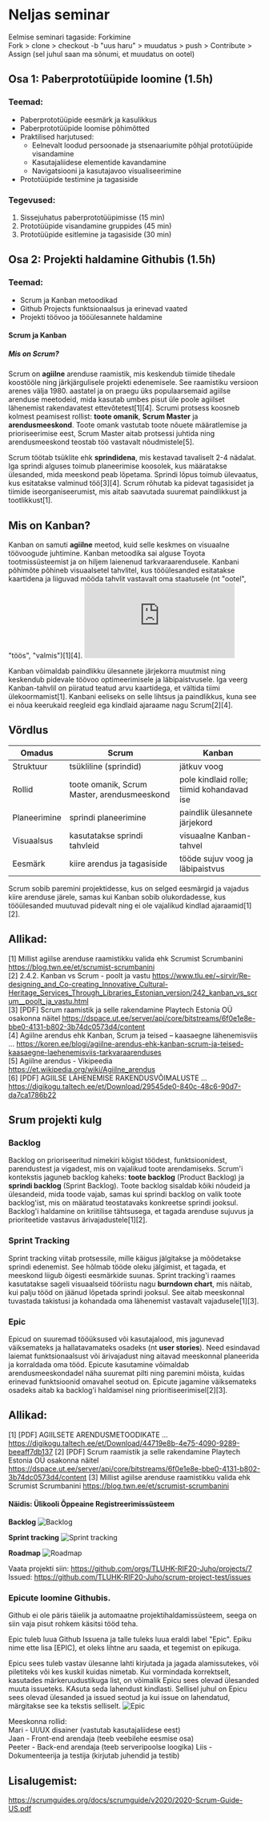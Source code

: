 # Neljas seminar

Eelmise seminari tagaside:
Forkimine  
Fork > clone > checkout -b "uus haru" > muudatus > push > Contribute > Assign (sel juhul saan ma sõnumi, et muudatus on ootel)


## Osa 1: Paberprototüüpide loomine (1.5h)

### Teemad:
- Paberprototüüpide eesmärk ja kasulikkus
- Paberprototüüpide loomise põhimõtted
- Praktilised harjutused:
  - Eelnevalt loodud persoonade ja stsenaariumite põhjal prototüüpide visandamine
  - Kasutajaliidese elementide kavandamine
  - Navigatsiooni ja kasutajavoo visualiseerimine
- Prototüüpide testimine ja tagasiside

### Tegevused:
1. Sissejuhatus paberprototüüpimisse (15 min)
2. Prototüüpide visandamine gruppides (45 min)
3. Prototüüpide esitlemine ja tagasiside (30 min)

## Osa 2: Projekti haldamine Githubis (1.5h)

### Teemad:
- Scrum ja Kanban metoodikad
- Github Projects funktsionaalsus ja erinevad vaated
- Projekti töövoo ja tööülesannete haldamine

#### Scrum ja Kanban
##### Mis on Scrum?

Scrum on **agiilne** arenduse raamistik, mis keskendub tiimide tihedale koostööle ning järkjärgulisele projekti edenemisele. See raamistiku versioon arenes välja 1980. aastatel ja on praegu üks populaarsemaid agiilse arenduse meetodeid, mida kasutab umbes pisut üle poole agiilset lähenemist rakendavatest ettevõtetest[1][4]. Scrumi protsess koosneb kolmest peamisest rollist: **toote omanik**, **Scrum Master** ja **arendusmeeskond**. Toote omank vastutab toote nõuete määratlemise ja prioriseerimise eest, Scrum Master aitab protsessi juhtida ning arendusmeeskond teostab töö vastavalt nõudmistele[5].

Scrum töötab tsüklite ehk **sprindidena**, mis kestavad tavaliselt 2-4 nädalat. Iga sprindi alguses toimub planeerimise koosolek, kus määratakse ülesanded, mida meeskond peab lõpetama. Sprindi lõpus toimub ülevaatus, kus esitatakse valminud töö[3][4]. Scrum rõhutab ka pidevat tagasisidet ja tiimide iseorganiseerumist, mis aitab saavutada suuremat paindlikkust ja tootlikkust[1].

## Mis on Kanban?

Kanban on samuti **agiilne** meetod, kuid selle keskmes on visuaalne töövoogude juhtimine. Kanban metoodika sai alguse Toyota tootmissüsteemist ja on hiljem laienenud tarkvaraarendusele. Kanbani põhimõte põhineb visuaalsetel tahvlitel, kus tööülesanded esitatakse kaartidena ja liiguvad mööda tahvlit vastavalt oma staatusele (nt "ootel", "töös", "valmis")[1][4]. 
![Kanban tahvlil](https://www.zentao.pm/file.php?f=202008/f_6f44313b20956f5b801f016b75a05a6c&t=jpg&o=&s=&v=1596019814)

Kanban võimaldab paindlikku ülesannete järjekorra muutmist ning keskendub pidevale töövoo optimeerimisele ja läbipaistvusele. Iga veerg Kanban-tahvlil on piiratud teatud arvu kaartidega, et vältida tiimi ülekoormamist[1]. Kanbani eeliseks on selle lihtsus ja paindlikkus, kuna see ei nõua keerukaid reegleid ega kindlaid ajaraame nagu Scrum[2][4].

## Võrdlus

| Omadus        | Scrum                                           | Kanban                                         |
|---------------|-------------------------------------------------|------------------------------------------------|
| Struktuur     | tsükliline (sprindid)                          | jätkuv voog                                    |
| Rollid        | toote omanik, Scrum Master, arendusmeeskond         | pole kindlaid rolle; tiimid kohandavad ise   |
| Planeerimine  | sprindi planeerimine                           | paindlik ülesannete järjekord                |
| Visuaalsus    | kasutatakse sprindi tahvleid                    | visuaalne Kanban-tahvel                       |
| Eesmärk       | kiire arendus ja tagasiside                    | tööde sujuv voog ja läbipaistvus              |

Scrum sobib paremini projektidesse, kus on selged eesmärgid ja vajadus kiire arenduse järele, samas kui Kanban sobib olukordadesse, kus tööülesanded muutuvad pidevalt ning ei ole vajalikud kindlad ajaraamid[1][2].

## Allikad:
[1] Millist agiilse arenduse raamistikku valida ehk Scrumist Scrumbanini https://blog.twn.ee/et/scrumist-scrumbanini  
[2] 2.4.2. Kanban vs Scrum - poolt ja vastu https://www.tlu.ee/~sirvir/Re-designing_and_Co-creating_Innovative_Cultural-Heritage_Services_Through_Libraries_Estonian_version/242_kanban_vs_scrum__poolt_ja_vastu.html  
[3] [PDF] Scrum raamistik ja selle rakendamine Playtech Estonia OÜ osakonna näitel https://dspace.ut.ee/server/api/core/bitstreams/6f0e1e8e-bbe0-4131-b802-3b74dc0573d4/content  
[4] Agiilne arendus ehk Kanban, Scrum ja teised – kaasaegne lähenemisviis ... https://koren.ee/blogi/agiilne-arendus-ehk-kanban-scrum-ja-teised-kaasaegne-laehenemisviis-tarkvaraarenduses  
[5] Agiilne arendus - Vikipeedia https://et.wikipedia.org/wiki/Agiilne_arendus  
[6] [PDF] AGIILSE LÄHENEMISE RAKENDUSVÕIMALUSTE ... https://digikogu.taltech.ee/et/Download/29545de0-840c-48c6-90d7-da7ca1786b22  

## Srum projekti kulg
### Backlog

Backlog on prioriseeritud nimekiri kõigist töödest, funktsioonidest, parendustest ja vigadest, mis on vajalikud toote arendamiseks. Scrum'i kontekstis jaguneb backlog kaheks: **toote backlog** (Product Backlog) ja **sprindi backlog** (Sprint Backlog). Toote backlog sisaldab kõiki nõudeid ja ülesandeid, mida toode vajab, samas kui sprindi backlog on valik toote backlog'ist, mis on määratud teostatavaks konkreetse sprindi jooksul. Backlog'i haldamine on kriitilise tähtsusega, et tagada arenduse sujuvus ja prioriteetide vastavus ärivajadustele[1][2].

### Sprint Tracking

Sprint tracking viitab protsessile, mille käigus jälgitakse ja mõõdetakse sprindi edenemist. See hõlmab tööde oleku jälgimist, et tagada, et meeskond liigub õigesti eesmärkide suunas. Sprint tracking'i raames kasutatakse sageli visuaalseid tööriistu nagu **burndown chart**, mis näitab, kui palju tööd on jäänud lõpetada sprindi jooksul. See aitab meeskonnal tuvastada takistusi ja kohandada oma lähenemist vastavalt vajadusele[1][3].

### Epic

Epicud on suuremad tööüksused või kasutajalood, mis jagunevad väiksemateks ja hallatavamateks osadeks (nt **user stories**). Need esindavad laiemat funktsionaalsust või ärivajadust ning aitavad meeskonnal planeerida ja korraldada oma tööd. Epicute kasutamine võimaldab arendusmeeskondadel näha suuremat pilti ning paremini mõista, kuidas erinevad funktsioonid omavahel seotud on. Epicute jagamine väiksemateks osadeks aitab ka backlog'i haldamisel ning prioritiseerimisel[2][3].

## Allikad:  
[1] [PDF] AGIILSETE ARENDUSMETOODIKATE ... https://digikogu.taltech.ee/et/Download/44719e8b-4e75-4090-9289-beeaff7db137
[2] [PDF] Scrum raamistik ja selle rakendamine Playtech Estonia OÜ osakonna näitel https://dspace.ut.ee/server/api/core/bitstreams/6f0e1e8e-bbe0-4131-b802-3b74dc0573d4/content
[3] Millist agiilse arenduse raamistikku valida ehk Scrumist Scrumbanini https://blog.twn.ee/et/scrumist-scrumbanini

#### Näidis: Ülikooli Õppeaine Registreerimissüsteem
**Backlog**
![Backlog](backlog.png)


**Sprint tracking**
![Sprint tracking](sprint.png)


**Roadmap**
![Roadmap](roadmap.png)

Vaata projekti siin: https://github.com/orgs/TLUHK-RIF20-Juho/projects/7
Issued: https://github.com/TLUHK-RIF20-Juho/scrum-project-test/issues

### Epicute loomine Githubis.
Github ei ole päris täielik ja automaatne projektihaldamissüsteem, seega on siin vaja pisut rohkem käsitsi tööd teha.

Epic tuleb luua Github Issuena ja talle tuleks luua eraldi label "Epic". Epiku nime ette lisa [EPIC], et oleks lihtne aru saada, et tegemist on epikuga.  

Epicu sees tuleb vastav ülesanne lahti kirjutada ja jagada alamissutekes, või piletiteks või kes kuskil kuidas nimetab. Kui vormindada korrektselt, kasutades märkeruudustikuga list, on võimalik Epicu sees olevad ülesanded muuta issueteks. KAsuta seda lahendust kindlasti. Sellisel juhul on Epicu sees olevad ülesanded ja issued seotud ja kui issue on lahendatud, märgitakse see ka tekstis selliselt.
![Epic](epic.png)


Meeskonna rollid:  
Mari - UI/UX disainer (vastutab kasutajaliidese eest)  
Jaan - Front-end arendaja (teeb veebilehe eesmise osa)  
Peeter - Back-end arendaja (teeb serveripoolse loogika)
Liis - Dokumenteerija ja testija (kirjutab juhendid ja testib)

## Lisalugemist:  
https://scrumguides.org/docs/scrumguide/v2020/2020-Scrum-Guide-US.pdf



